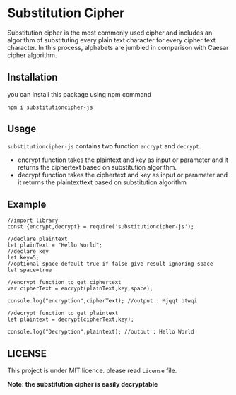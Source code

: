 # Substitution Cipher

 Substitution cipher is the most commonly used cipher and includes an algorithm of substituting every plain text character for every cipher text character. In this process, alphabets are jumbled in comparison with Caesar cipher algorithm.

## Installation

you can install this package using npm command

```
npm i substitutioncipher-js
```

## Usage

`substitutioncipher-js` contains two function `encrypt` and `decrypt`. 
* encrypt function takes the plaintext and key as input or parameter and it returns the ciphertext based on substitution algorithm. 
* decrypt function takes the ciphertext and key as input or parameter  and it returns the plaintexttext based on substitution algorithm

## Example

```
//import library
const {encrypt,decrypt} = require('substitutioncipher-js');

//declare plaintext
let plainText = "Hello World";
//declare key
let key=5;
//optional space default true if false give result ignoring space
let space=true

//encrypt function to get ciphertext
var cipherText = encrypt(plainText,key,space);

console.log("encryption",cipherText); //output : Mjqqt btwqi

//decrypt function to get plaintext 
let plaintext = decrypt(cipherText,key);

console.log("Decryption",plaintext); //output : Hello World

```

## LICENSE

This project is under MIT licence. please read `License` file.


**Note: the substitution cipher is easily decryptable**
